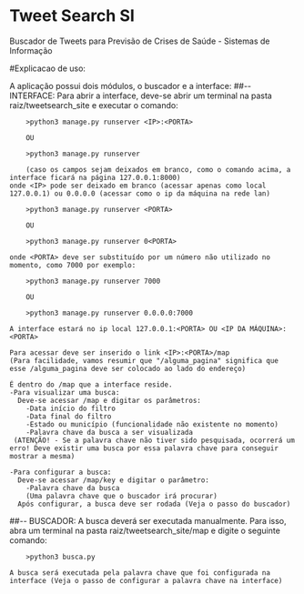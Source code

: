 # Tweet Search SI
Buscador de Tweets para Previsão de Crises de Saúde - Sistemas de Informação


#Explicacao de uso:

A aplicação possui dois módulos, o buscador e a interface:
##-- INTERFACE:
	Para abrir a interface, deve-se abrir um terminal na pasta raiz/tweetsearch_site e executar o comando:

		>python3 manage.py runserver <IP>:<PORTA>

		OU

		>python3 manage.py runserver

		(caso os campos sejam deixados em branco, como o comando acima, a interface ficará na página 127.0.0.1:8000)
	onde <IP> pode ser deixado em branco (acessar apenas como local 127.0.0.1) ou 0.0.0.0 (acessar como o ip da máquina na rede lan)

		>python3 manage.py runserver <PORTA>

		OU

		>python3 manage.py runserver 0<PORTA>

	onde <PORTA> deve ser substituído por um número não utilizado no momento, como 7000 por exemplo:

	    >python3 manage.py runserver 7000

	    OU

		>python3 manage.py runserver 0.0.0.0:7000

	A interface estará no ip local 127.0.0.1:<PORTA> OU <IP DA MÁQUINA>:<PORTA>

	Para acessar deve ser inserido o link <IP>:<PORTA>/map
	(Para facilidade, vamos resumir que "/alguma_pagina" significa que esse /alguma_pagina deve ser colocado ao lado do endereço)

	É dentro do /map que a interface reside.
	-Para visualizar uma busca:
	  Deve-se acessar /map e digitar os parâmetros:
	 	-Data início do filtro
	 	-Data final do filtro
	 	-Estado ou município (funcionalidade não existente no momento)
	 	-Palavra chave da busca a ser visualizada
	 (ATENÇÃO! - Se a palavra chave não tiver sido pesquisada, ocorrerá um erro! Deve existir uma busca por essa palavra chave para conseguir mostrar a mesma)

	-Para configurar a busca:
	  Deve-se acessar /map/key e digitar o parâmetro:
	  	-Palavra chave da busca
		(Uma palavra chave que o buscador irá procurar)
	  Após configurar, a busca deve ser rodada (Veja o passo do buscador)

##-- BUSCADOR:
	A busca deverá ser executada manualmente. Para isso, abra um terminal na pasta raiz/tweetsearch_site/map e digite o seguinte comando:

		>python3 busca.py

	A busca será executada pela palavra chave que foi configurada na interface (Veja o passo de configurar a palavra chave na interface)
